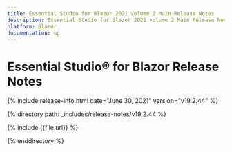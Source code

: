 ```yaml
---
title: Essential Studio for Blazor 2021 volume 2 Main Release Notes  
description: Essential Studio for Blazor 2021 volume 2 Main Release Notes    
platform: Blazor
documentation: ug
---
```


# Essential Studio&reg; for Blazor  Release Notes  

{% include release-info.html date="June 30, 2021"  version="v19.2.44" %} 

{% directory path: _includes/release-notes/v19.2.44 %}

{% include {{file.url}} %}

{% enddirectory %}


